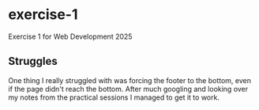# exercise-1
Exercise 1 for Web Development 2025

## Struggles

One thing I really struggled with was forcing the footer to the bottom, even if the page didn't reach the bottom. After much googling and looking over my notes from the practical sessions I managed to get it to work. 
